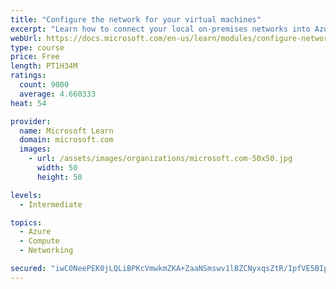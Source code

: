 ```yaml
---
title: "Configure the network for your virtual machines"
excerpt: "Learn how to connect your local on-premises networks into Azure using virtual networks, VPN gateways, and Azure ExpressRoute."
webUrl: https://docs.microsoft.com/en-us/learn/modules/configure-network-for-azure-virtual-machines/
type: course
price: Free
length: PT1H34M
ratings:
  count: 9000
  average: 4.660333
heat: 54

provider:
  name: Microsoft Learn
  domain: microsoft.com
  images:
    - url: /assets/images/organizations/microsoft.com-50x50.jpg
      width: 50
      height: 50

levels:
  - Intermediate

topics:
  - Azure
  - Compute
  - Networking

secured: "iwC0NeePEK0jLQLiBPKcVmwkmZKA+ZaaNSmswv1lBZCNyxqsZtR/IpfVE5BIpakPb2+AbNtjRHPiORKGqMOcip08kxR4TE5crefzE0W2pZhwCYUbMGFjbiifQCBvMUyskrAWPRZdESJvnypEpEFmzfMdYrgElsmhTfT7KMOQe/b3KYeU2dgiol212d40XTPLfJPhq6F42YRlXiHG4MhMTYXFwc4fWRYi87bm5vjG5GpuVXfFgVGxknzRNYbVGOFc0c/LoUGTLVmoN2rasaSsTPy9G3I+uxfF35GlfuRE41mEJMZ9u+Dttkdpb7TZuXDh/9SC1jYBGqK+fw0vheXY4z1+QT1bx09a2goEmy/+bW0wYi4neDq4uCC2NM8StxMSFt6+XrnPzIjfTUOypSgViqpzBvapWvBb1bl4b8bi6KI=;r4JVy1unIilqQO6qm8cA5Q=="
---
```


